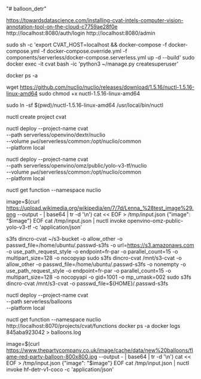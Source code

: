 "# balloon_detr" 

https://towardsdatascience.com/installing-cvat-intels-computer-vision-annotation-tool-on-the-cloud-c7759ae28f0e
http://localhost:8080/auth/login
http://localhost:8080/admin

sudo sh -c 'export CVAT_HOST=localhost && docker-compose -f docker-compose.yml -f docker-compose.override.yml -f components/serverless/docker-compose.serverless.yml up -d --build'
sudo docker exec -it cvat bash -ic 'python3 ~/manage.py createsuperuser'

docker ps -a

wget https://github.com/nuclio/nuclio/releases/download/1.5.16/nuctl-1.5.16-linux-amd64
sudo chmod +x nuctl-1.5.16-linux-amd64

sudo ln -sf $(pwd)/nuctl-1.5.16-linux-amd64 /usr/local/bin/nuctl


nuctl create project cvat

nuctl deploy --project-name cvat \
  --path serverless/openvino/dextr/nuclio \
  --volume `pwd`/serverless/common:/opt/nuclio/common \
  --platform local

nuctl deploy --project-name cvat \
  --path serverless/openvino/omz/public/yolo-v3-tf/nuclio \
  --volume `pwd`/serverless/common:/opt/nuclio/common \
  --platform local

nuctl get function --namespace nuclio

image=$(curl https://upload.wikimedia.org/wikipedia/en/7/7d/Lenna_%28test_image%29.png --output - | base64 | tr -d '\n')
cat << EOF > /tmp/input.json
{"image": "$image"}
EOF
cat /tmp/input.json | nuctl invoke openvino-omz-public-yolo-v3-tf -c 'application/json'



s3fs dincro-cvat ~/s3-bucket -o allow_other -o passwd_file=/home/ubuntu/.passwd-s3fs -o url=https://s3.amazonaws.com -o use_path_request_style -o endpoint=fr-par -o parallel_count=15 -o multipart_size=128 -o nocopyap
sudo s3fs dincro-cvat /mnt/s3-cvat -o allow_other -o passwd_file=/home/ubuntu/.passwd-s3fs -o nonempty -o use_path_request_style -o endpoint=fr-par -o parallel_count=15 -o multipart_size=128 -o nocopyapi  -o gid=1001 -o mp_umask=002
sudo s3fs dincro-cvat /mnt/s3-cvat -o passwd_file=${HOME}/.passwd-s3fs


nuctl deploy --project-name cvat \
  --path serverless/balloons \
  --platform local

nuctl get function --namespace nuclio
http://localhost:8070/projects/cvat/functions
docker ps -a
docker logs 845aba923042 > balloons.log

image=$(curl https://www.thepartycompany.co.uk/image/cache/data/new%20balloons/flame-red-party-balloon-800x800.jpg --output - | base64 | tr -d '\n')
cat << EOF > /tmp/input.json
{"image": "$image"}
EOF
cat /tmp/input.json | nuctl invoke hf-detr-v1-coco -c 'application/json'
